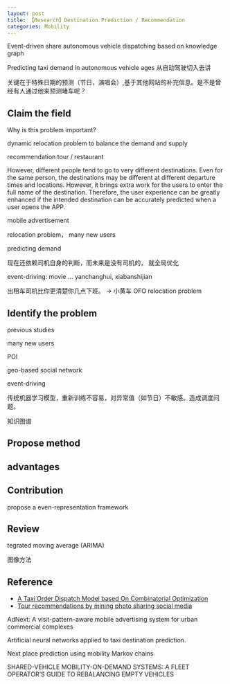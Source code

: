 ```yaml
---
layout: post
title: 【Research】Destination Prediction / Recommendation
categories: Mobility
---
```


Event-driven share autonomous vehicle dispatching based on knowledge graph

Predicting taxi demand in autonomous vehicle ages
从自动驾驶切入去讲

关键在于特殊日期的预测（节日，演唱会）,基于其他网站的补充信息。是不是曾经有人通过他来预测堵车呢？

## Claim the field

Why is this problem important?

dynamic relocation problem to balance the demand and supply

recommendation tour / restaurant

However, different people tend to go to very different destinations. Even for the same person, the destinations may be different at different departure times and locations. However, it brings extra work for the users to enter the full name of the destination. Therefore, the user experience can be greatly enhanced if the intended destination can be accurately predicted when a user opens the APP.

mobile advertisement

relocation problem， many new users

predicting demand

现在还依赖司机自身的判断，而未来是没有司机的， 就全局优化

event-driving: movie ... yanchanghui, xiabanshijian

出租车司机比你更清楚你几点下班。 -> 小黄车 OFO relocation problem

## Identify the problem

previous studies

many new users

POI

geo-based social network

event-driving

传统机器学习模型，重新训练不容易，对异常值（如节日）不敏感。造成调度问题。

知识图谱

## Propose method

## advantages

## Contribution

propose a even-representation framework

## Review

tegrated moving average (ARIMA)

图像方法

## Reference

- [A Taxi Order Dispatch Model based On Combinatorial Optimization](http://hxiaom.github.io/mobility/2018/10/31/paper7.html)
- [Tour recommendations by mining photo sharing social media](http://hxiaom.github.io/mobility/2018/10/31/paper6.html)

AdNext: A visit-pattern-aware mobile advertising system for urban commercial complexes

Artificial neural networks applied to taxi destination prediction.

Next place prediction using mobility Markov chains

SHARED-VEHICLE MOBILITY-ON-DEMAND SYSTEMS: A FLEET OPERATOR’S GUIDE TO REBALANCING EMPTY VEHICLES


